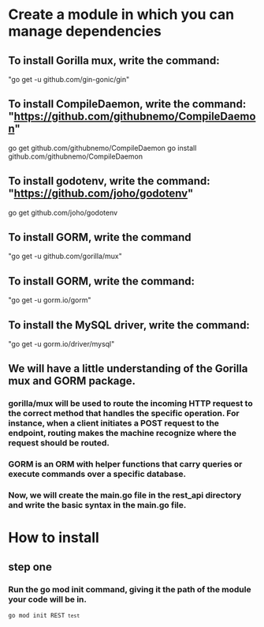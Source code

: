 # Create a module in which you can manage dependencies

## To install Gorilla mux, write the command:
"go get -u github.com/gin-gonic/gin"

## To install CompileDaemon, write the command: "https://github.com/githubnemo/CompileDaemon"
go get github.com/githubnemo/CompileDaemon
go install github.com/githubnemo/CompileDaemon

## To install godotenv, write the command: "https://github.com/joho/godotenv"
go get github.com/joho/godotenv


## To install GORM, write the command
"go get -u github.com/gorilla/mux"

## To install GORM, write the command:
"go get -u gorm.io/gorm"
## To install the MySQL driver, write the command:
"go get -u gorm.io/driver/mysql"


## We will have a little understanding of the Gorilla mux and GORM package.

### gorilla/mux will be used to route the incoming HTTP request to the correct method that handles the specific operation. For instance, when a client initiates a POST request to the endpoint, routing makes the machine recognize where the request should be routed.

### GORM is an ORM with helper functions that carry queries or execute commands over a specific database.
### Now, we will create the main.go file in the rest_api directory and write the basic syntax in the main.go file.



# How to install 

## step one

### Run the go mod init command, giving it the path of the module your code will be in.
<code>go mod init REST<code>
test

